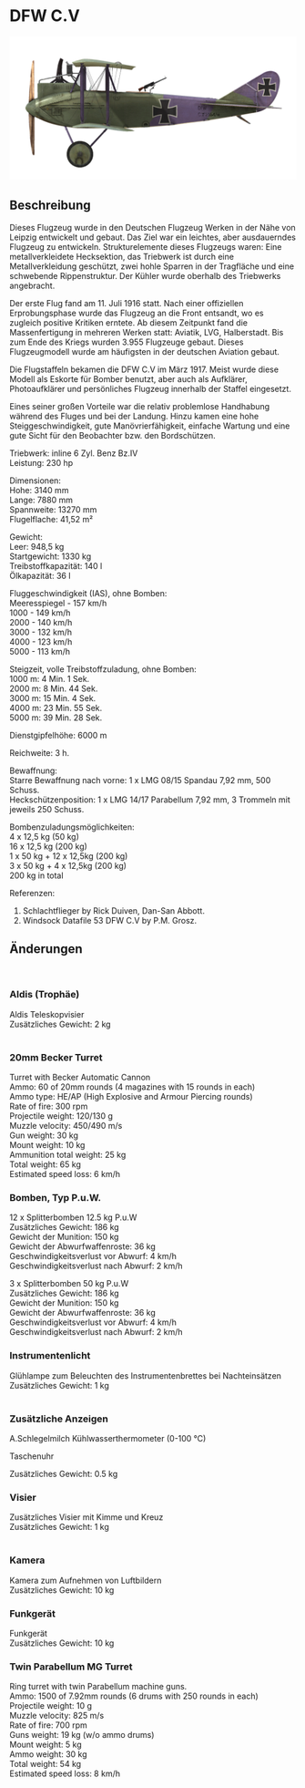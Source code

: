 # DFW C.V  
  
![dfwc5](../images/dfwc5.png)  
  
## Beschreibung  
  
Dieses Flugzeug wurde in den Deutschen Flugzeug Werken in der Nähe von Leipzig entwickelt und gebaut. Das Ziel war ein leichtes, aber ausdauerndes Flugzeug zu entwickeln. Strukturelemente dieses Flugzeugs waren: Eine metallverkleidete Hecksektion, das Triebwerk ist durch eine Metallverkleidung geschützt, zwei hohle Sparren in der Tragfläche und eine schwebende Rippenstruktur. Der Kühler wurde oberhalb des Triebwerks angebracht.  
  
Der erste Flug fand am 11. Juli 1916 statt. Nach einer offiziellen Erprobungsphase wurde das Flugzeug an die Front entsandt, wo es zugleich positive Kritiken erntete. Ab diesem Zeitpunkt fand die Massenfertigung in mehreren Werken statt:  Aviatik,  LVG, Halberstadt. Bis zum Ende des Kriegs wurden 3.955 Flugzeuge gebaut. Dieses Flugzeugmodell wurde am häufigsten in der deutschen Aviation gebaut.  
  
Die Flugstaffeln bekamen die DFW C.V im März 1917. Meist wurde diese Modell als Eskorte für Bomber benutzt, aber auch als Aufklärer, Photoaufklärer und persönliches Flugzeug innerhalb der Staffel eingesetzt.  
  
Eines seiner großen Vorteile war die relativ problemlose Handhabung während des Fluges und bei der Landung. Hinzu kamen eine hohe Steiggeschwindigkeit, gute Manövrierfähigkeit, einfache Wartung und eine gute Sicht für den Beobachter bzw. den Bordschützen.  
  
  
Triebwerk: inline 6 Zyl. Benz Bz.IV  
Leistung: 230 hp  
  
Dimensionen:  
Hohe: 3140 mm  
Lange: 7880 mm  
Spannweite: 13270 mm  
Flugelflache: 41,52 m²  
  
Gewicht:  
Leer: 948,5 kg  
Startgewicht: 1330 kg  
Treibstoffkapazität: 140 l  
Ölkapazität: 36 l      
  
Fluggeschwindigkeit (IAS), ohne Bomben:  
Meeresspiegel - 157 km/h  
1000 - 149 km/h  
2000 - 140 km/h  
3000 - 132 km/h  
4000 - 123 km/h  
5000 - 113 km/h  
  
Steigzeit, volle Treibstoffzuladung, ohne Bomben:  
1000 m: 4 Min. 1 Sek.    
2000 m: 8 Min. 44 Sek.   
3000 m: 15 Min. 4 Sek.   
4000 m: 23 Min. 55 Sek.  
5000 m: 39 Min. 28 Sek.  
  
Dienstgipfelhöhe: 6000 m  
  
Reichweite: 3 h.  
  
Bewaffnung:  
Starre Bewaffnung nach vorne: 1 х LMG 08/15 Spandau 7,92 mm, 500 Schuss.  
Heckschützenposition: 1 х LMG 14/17 Parabellum 7,92 mm, 3 Trommeln mit jeweils 250 Schuss.  
  
Bombenzuladungsmöglichkeiten:  
4 x 12,5 kg (50 kg)  
16 x 12,5 kg (200 kg)  
1 x 50 kg + 12 x 12,5kg (200 kg)  
3 x 50 kg + 4 x 12,5kg (200 kg)  
200 kg in total  
  
Referenzen:  
1) Schlachtflieger by Rick Duiven, Dan-San Abbott.  
2) Windsock Datafile 53 DFW C.V by P.M. Grosz.  
  
## Änderungen  
  ﻿
  
### Aldis (Trophäe)  
  
Aldis Teleskopvisier  
Zusätzliches Gewicht: 2 kg  
  ﻿
  
### 20mm Becker Turret  
  
Turret with Becker Automatic Cannon  
Ammo: 60 of 20mm rounds (4 magazines with 15 rounds in each)  
Ammo type: HE/AP (High Explosive and Armour Piercing rounds)  
Rate of fire: 300 rpm  
Projectile weight: 120/130 g  
Muzzle velocity: 450/490 m/s  
Gun weight: 30 kg  
Mount weight: 10 kg  
Ammunition total weight: 25 kg  
Total weight: 65 kg  
Estimated speed loss: 6 km/h  ﻿
  
### Bomben, Typ P.u.W.  
  
12 x Splitterbomben 12.5 kg P.u.W  
Zusätzliches Gewicht: 186 kg  
Gewicht der Munition: 150 kg  
Gewicht der Abwurfwaffenroste: 36 kg  
Geschwindigkeitsverlust vor Abwurf: 4 km/h  
Geschwindigkeitsverlust nach Abwurf: 2 km/h  
  
3 x Splitterbomben 50 kg P.u.W  
Zusätzliches Gewicht: 186 kg  
Gewicht der Munition: 150 kg  
Gewicht der Abwurfwaffenroste: 36 kg  
Geschwindigkeitsverlust vor Abwurf: 4 km/h  
Geschwindigkeitsverlust nach Abwurf: 2 km/h  ﻿
  
### Instrumentenlicht  
  
Glühlampe zum Beleuchten des Instrumentenbrettes bei Nachteinsätzen  
Zusätzliches Gewicht: 1 kg  
  ﻿
  
### Zusätzliche Anzeigen  
  
A.Schlegelmilch Kühlwasserthermometer (0-100 °C)  
  
Taschenuhr  
  
Zusätzliches Gewicht: 0.5 kg  ﻿
  
### Visier  
  
Zusätzliches Visier mit Kimme und Kreuz  
Zusätzliches Gewicht: 1 kg  
  ﻿
  
### Kamera  
  
Kamera zum Aufnehmen von Luftbildern  
Zusätzliches Gewicht: 10 kg  ﻿
  
### Funkgerät  
  
Funkgerät  
Zusätzliches Gewicht: 10 kg  ﻿
  
### Twin Parabellum MG Turret  
  
Ring turret with twin Parabellum machine guns.  
Ammo: 1500 of 7.92mm rounds (6 drums with 250 rounds in each)  
Projectile weight: 10 g  
Muzzle velocity: 825 m/s  
Rate of fire: 700 rpm  
Guns weight: 19 kg (w/o ammo drums)  
Mount weight: 5 kg  
Ammo weight: 30 kg  
Total weight: 54 kg  
Estimated speed loss: 8 km/h  
